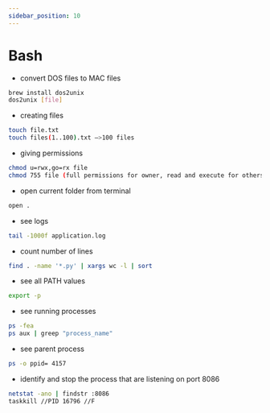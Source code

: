 ```yaml
---
sidebar_position: 10
---
```


# Bash

- convert DOS files to MAC files

```bash
brew install dos2unix
dos2unix [file]
```

- creating files

``` bash
touch file.txt
touch files(1..100).txt —>100 files
```

- giving permissions

``` bash
chmod u=rwx,go=rx file
chmod 755 file (full permissions for owner, read and execute for others)
```

- open current folder from terminal

``` bash
open .
```

- see logs

``` bash
tail -1000f application.log
```

- count number of lines

``` bash
find . -name '*.py' | xargs wc -l | sort
```

- see all PATH values

``` bash
export -p
```

- see running processes

``` bash
ps -fea
ps aux | greep "process_name"
```

- see parent process

``` bash
ps -o ppid= 4157
```

- identify and stop the process that are listening on port 8086

``` bash
netstat -ano | findstr :8086
taskkill //PID 16796 //F
```
